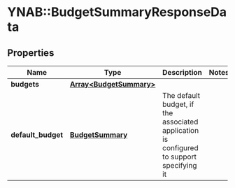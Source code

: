 # YNAB::BudgetSummaryResponseData

## Properties
Name | Type | Description | Notes
------------ | ------------- | ------------- | -------------
**budgets** | [**Array&lt;BudgetSummary&gt;**](BudgetSummary.md) |  | 
**default_budget** | [**BudgetSummary**](BudgetSummary.md) | The default budget, if the associated application is configured to support specifying it | 



